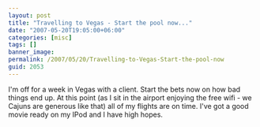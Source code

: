 ```yaml
---
layout: post
title: "Travelling to Vegas - Start the pool now..."
date: "2007-05-20T19:05:00+06:00"
categories: [misc]
tags: []
banner_image: 
permalink: /2007/05/20/Travelling-to-Vegas-Start-the-pool-now
guid: 2053
---
```


I'm off for a week in Vegas with a client. Start the bets now on how bad things end up. At this point (as I sit in the airport enjoying the free wifi - we Cajuns are generous like that) all of my flights are on time. I've got a good movie ready on my IPod and I have high hopes.